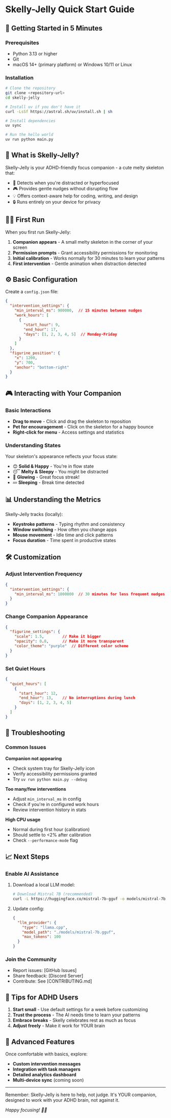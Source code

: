 # Skelly-Jelly Quick Start Guide

## 🚀 Getting Started in 5 Minutes

### Prerequisites
- Python 3.13 or higher
- Git
- macOS 14+ (primary platform) or Windows 10/11 or Linux

### Installation

```bash
# Clone the repository
git clone <repository-url>
cd skelly-jelly

# Install uv if you don't have it
curl -LsSf https://astral.sh/uv/install.sh | sh

# Install dependencies
uv sync

# Run the hello world
uv run python main.py
```

## 🎯 What is Skelly-Jelly?

Skelly-Jelly is your ADHD-friendly focus companion - a cute melty skeleton that:
- 🧠 Detects when you're distracted or hyperfocused
- 🎮 Provides gentle nudges without disrupting flow
- 💡 Offers context-aware help for coding, writing, and design
- 🔒 Runs entirely on your device for privacy

## 🏃‍♀️ First Run

When you first run Skelly-Jelly:

1. **Companion appears** - A small melty skeleton in the corner of your screen
2. **Permission prompts** - Grant accessibility permissions for monitoring
3. **Initial calibration** - Works normally for 30 minutes to learn your patterns
4. **First intervention** - Gentle animation when distraction detected

## ⚙️ Basic Configuration

Create a `config.json` file:

```json
{
  "intervention_settings": {
    "min_interval_ms": 900000,  // 15 minutes between nudges
    "work_hours": [
      {
        "start_hour": 9,
        "end_hour": 17,
        "days": [1, 2, 3, 4, 5]  // Monday-Friday
      }
    ]
  },
  "figurine_position": {
    "x": 1200,
    "y": 700,
    "anchor": "bottom-right"
  }
}
```

## 🎮 Interacting with Your Companion

### Basic Interactions
- **Drag to move** - Click and drag the skeleton to reposition
- **Pet for encouragement** - Click on the skeleton for a happy bounce
- **Right-click for menu** - Access settings and statistics

### Understanding States
Your skeleton's appearance reflects your focus state:
- 😊 **Solid & Happy** - You're in flow state
- 😴 **Melty & Sleepy** - You might be distracted
- 🎯 **Glowing** - Great focus streak!
- 💤 **Sleeping** - Break time detected

## 📊 Understanding the Metrics

Skelly-Jelly tracks (locally):
- **Keystroke patterns** - Typing rhythm and consistency
- **Window switching** - How often you change apps
- **Mouse movement** - Idle time and click patterns
- **Focus duration** - Time spent in productive states

## 🛠️ Customization

### Adjust Intervention Frequency
```json
{
  "intervention_settings": {
    "min_interval_ms": 1800000  // 30 minutes for less frequent nudges
  }
}
```

### Change Companion Appearance
```json
{
  "figurine_settings": {
    "scale": 1.5,        // Make it bigger
    "opacity": 0.8,      // Make it more transparent
    "color_theme": "purple"  // Different color scheme
  }
}
```

### Set Quiet Hours
```json
{
  "quiet_hours": [
    {
      "start_hour": 12,
      "end_hour": 13,    // No interruptions during lunch
      "days": [1, 2, 3, 4, 5]
    }
  ]
}
```

## 🚦 Troubleshooting

### Common Issues

**Companion not appearing**
- Check system tray for Skelly-Jelly icon
- Verify accessibility permissions granted
- Try `uv run python main.py --debug`

**Too many/few interventions**
- Adjust `min_interval_ms` in config
- Check if you're in configured work hours
- Review intervention history in stats

**High CPU usage**
- Normal during first hour (calibration)
- Should settle to <2% after calibration
- Check `--performance-mode` flag

## 📈 Next Steps

### Enable AI Assistance
1. Download a local LLM model:
   ```bash
   # Download Mistral 7B (recommended)
   curl -L https://huggingface.co/mistral-7b-gguf -o models/mistral-7b.gguf
   ```

2. Update config:
   ```json
   {
     "llm_provider": {
       "type": "llama.cpp",
       "model_path": "./models/mistral-7b.gguf",
       "max_tokens": 100
     }
   }
   ```

### Join the Community
- Report issues: [GitHub Issues]
- Share feedback: [Discord Server]
- Contribute: See [CONTRIBUTING.md]

## 🎯 Tips for ADHD Users

1. **Start small** - Use default settings for a week before customizing
2. **Trust the process** - The AI needs time to learn your patterns
3. **Embrace breaks** - Skelly celebrates rest as much as focus
4. **Adjust freely** - Make it work for YOUR brain

## 🚀 Advanced Features

Once comfortable with basics, explore:
- **Custom intervention messages**
- **Integration with task managers**
- **Detailed analytics dashboard**
- **Multi-device sync** (coming soon)

---

Remember: Skelly-Jelly is here to help, not judge. It's YOUR companion, designed to work with your ADHD brain, not against it. 

*Happy focusing! 🦴✨*